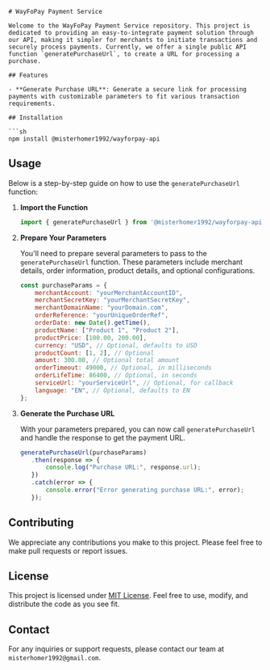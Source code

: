 ```
# WayFoPay Payment Service

Welcome to the WayFoPay Payment Service repository. This project is dedicated to providing an easy-to-integrate payment solution through our API, making it simpler for merchants to initiate transactions and securely process payments. Currently, we offer a single public API function `generatePurchaseUrl`, to create a URL for processing a purchase.

## Features

- **Generate Purchase URL**: Generate a secure link for processing payments with customizable parameters to fit various transaction requirements.

## Installation

```sh
npm install @misterhomer1992/wayforpay-api
```

## Usage

Below is a step-by-step guide on how to use the `generatePurchaseUrl` function:

1. **Import the Function**
   ```javascript
   import { generatePurchaseUrl } from '@misterhomer1992/wayforpay-api';
   ```

2. **Prepare Your Parameters**

   You'll need to prepare several parameters to pass to the `generatePurchaseUrl` function. These parameters include merchant details, order information, product details, and optional configurations.

   ```javascript
   const purchaseParams = {
       merchantAccount: "yourMerchantAccountID",
       merchantSecretKey: "yourMerchantSecretKey",
       merchantDomainName: "yourDomain.com",
       orderReference: "yourUniqueOrderRef",
       orderDate: new Date().getTime(),
       productName: ["Product 1", "Product 2"],
       productPrice: [100.00, 200.00],
       currency: "USD", // Optional, defaults to USD
       productCount: [1, 2], // Optional
       amount: 300.00, // Optional total amount
       orderTimeout: 49000, // Optional, in milliseconds
       orderLifeTime: 86400, // Optional, in seconds
       serviceUrl: "yourServiceUrl", // Optional, for callback
       language: "EN", // Optional, defaults to EN
   };
   ```

3. **Generate the Purchase URL**

   With your parameters prepared, you can now call `generatePurchaseUrl` and handle the response to get the payment URL.

   ```javascript
   generatePurchaseUrl(purchaseParams)
      .then(response => {
          console.log("Purchase URL:", response.url);
      })
      .catch(error => {
          console.error("Error generating purchase URL:", error);
      });
   ```

## Contributing

We appreciate any contributions you make to this project. Please feel free to make pull requests or report issues.

## License

This project is licensed under [MIT License](./LICENSE). Feel free to use, modify, and distribute the code as you see fit.

## Contact

For any inquiries or support requests, please contact our team at `misterhomer1992@gmail.com`.
```
